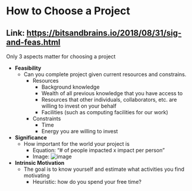 # How to Choose a Project
## Link: https://bitsandbrains.io/2018/08/31/sig-and-feas.html

Only 3 aspects matter for choosing a project
  - **Feasibility**
    - Can you complete project given current resources and constrains. 
      - Resources
        - Background knowledge 
        - Wealth of all previous knowledge that you have access to
        - Resources that other individuals, collaborators, etc. are willing to invest on your behalf
        - Facilities (such as computing facilities for our work)
      - Constraints
        - Time
        - Energy you are willing to invest
  - **Significance**
    - How important for the world your project is
      - Equation: “# of people impacted x impact per person”
      - Image: ![image](https://user-images.githubusercontent.com/55554531/132721103-594ca9e6-48a7-4b43-b383-2cc50709b12e.png)
  - **Intrinsic Motivation**
    - The goal is to know yourself and estimate what activities you find motivating
      - Heuristic: how do you spend your free time? 
